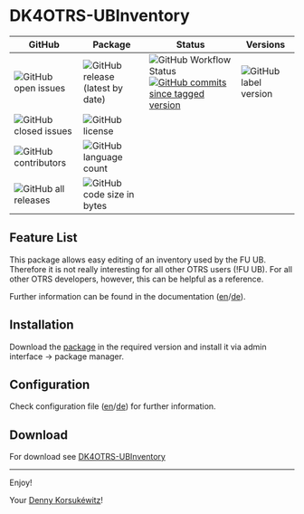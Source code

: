 # DK4OTRS-UBInventory

| GitHub | Package | Status | Versions |
| ------ | ------ | ------ | ------ |
| ![GitHub open issues](https://img.shields.io/github/issues/dennykorsukewitz/DK4OTRS-UBInventory) | ![GitHub release (latest by date)](https://img.shields.io/github/v/release/dennykorsukewitz/DK4OTRS-UBInventory) | ![GitHub Workflow Status](https://img.shields.io/github/workflow/status/dennykorsukewitz/DK4OTRS-UBInventory/Lint%20Code%20Base/otrs6?style=flat&label=Lint) [![GitHub commits since tagged version](https://img.shields.io/github/commits-since/dennykorsukewitz/DK4OTRS-UBInventory/6.0.3/otrs6)](https://github.com/dennykorsukewitz/DK4OTRS-UBInventory/compare/6.0.3...otrs6) | ![GitHub label version](https://img.shields.io/github/labels/dennykorsukewitz/DK4OTRS-UBInventory/OTRS%206) |
| ![GitHub closed issues](https://img.shields.io/github/issues-closed/dennykorsukewitz/DK4OTRS-UBInventory?color=#44CC44) | ![GitHub license](https://img.shields.io/github/license/dennykorsukewitz/DK4OTRS-UBInventory) | | |
| ![GitHub contributors](https://img.shields.io/github/contributors/dennykorsukewitz/DK4OTRS-UBInventory) | ![GitHub language count](https://img.shields.io/github/languages/count/dennykorsukewitz/DK4OTRS-UBInventory?style=flat&label=language) | | |
| ![GitHub all releases](https://img.shields.io/github/downloads/dennykorsukewitz/DK4OTRS-UBInventory/total?style=flat) |  ![GitHub code size in bytes](https://img.shields.io/github/languages/code-size/dennykorsukewitz/DK4OTRS-UBInventory) | | |

## Feature List

This package allows easy editing of an inventory used by the FU UB.
Therefore it is not really interesting for all other OTRS users (!FU UB).
For all other OTRS developers, however, this can be helpful as a reference.

Further information can be found in the documentation ([en](doc/en/feature.md)/[de](doc/de/feature.md)).

## Installation

Download the [package](https://github.com/dennykorsukewitz/DK4OTRS-UBInventory/releases) in the required version and install it via admin interface -> package manager.

## Configuration

Check configuration file ([en](doc/en/config.md)/[de](doc/de/config.md)) for further information.

## Download

For download see [DK4OTRS-UBInventory](https://github.com/dennykorsukewitz/DK4OTRS-UBInventory/releases)

---

Enjoy!

Your [Denny Korsukéwitz](https://github.com/dennykorsukewitz)!

